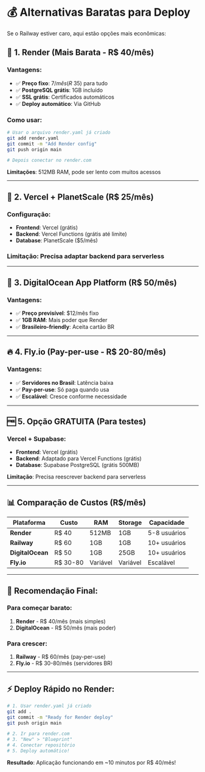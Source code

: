 # 💰 Alternativas Baratas para Deploy

Se o Railway estiver caro, aqui estão opções mais econômicas:

## 🥇 **1. Render (Mais Barata - R$ 40/mês)**

### **Vantagens:**
- ✅ **Preço fixo**: $7/mês (R$ 35) para tudo
- ✅ **PostgreSQL grátis**: 1GB incluído
- ✅ **SSL grátis**: Certificados automáticos
- ✅ **Deploy automático**: Via GitHub

### **Como usar:**
```bash
# Usar o arquivo render.yaml já criado
git add render.yaml
git commit -m "Add Render config"
git push origin main

# Depois conectar no render.com
```

**Limitações**: 512MB RAM, pode ser lento com muitos acessos

---

## 🥈 **2. Vercel + PlanetScale (R$ 25/mês)**

### **Configuração:**
- **Frontend**: Vercel (grátis)
- **Backend**: Vercel Functions (grátis até limite)
- **Database**: PlanetScale ($5/mês)

### **Limitação**: Precisa adaptar backend para serverless

---

## 🥉 **3. DigitalOcean App Platform (R$ 50/mês)**

### **Vantagens:**
- ✅ **Preço previsível**: $12/mês fixo
- ✅ **1GB RAM**: Mais poder que Render
- ✅ **Brasileiro-friendly**: Aceita cartão BR

---

## 🔥 **4. Fly.io (Pay-per-use - R$ 20-80/mês)**

### **Vantagens:**
- ✅ **Servidores no Brasil**: Latência baixa
- ✅ **Pay-per-use**: Só paga quando usa
- ✅ **Escalável**: Cresce conforme necessidade

---

## 🆓 **5. Opção GRATUITA (Para testes)**

### **Vercel + Supabase:**
- **Frontend**: Vercel (grátis)
- **Backend**: Adaptado para Vercel Functions (grátis)
- **Database**: Supabase PostgreSQL (grátis 500MB)

**Limitação**: Precisa reescrever backend para serverless

---

## 📊 **Comparação de Custos (R$/mês)**

| Plataforma | Custo | RAM | Storage | Capacidade |
|------------|-------|-----|---------|------------|
| **Render** | R$ 40 | 512MB | 1GB | 5-8 usuários |
| **Railway** | R$ 60 | 1GB | 1GB | 10+ usuários |
| **DigitalOcean** | R$ 50 | 1GB | 25GB | 10+ usuários |
| **Fly.io** | R$ 30-80 | Variável | Variável | Escalável |

---

## 🚀 **Recomendação Final:**

### **Para começar barato:**
1. **Render** - R$ 40/mês (mais simples)
2. **DigitalOcean** - R$ 50/mês (mais poder)

### **Para crescer:**
1. **Railway** - R$ 60/mês (pay-per-use)
2. **Fly.io** - R$ 30-80/mês (servidores BR)

---

## ⚡ **Deploy Rápido no Render:**

```bash
# 1. Usar render.yaml já criado
git add .
git commit -m "Ready for Render deploy"
git push origin main

# 2. Ir para render.com
# 3. "New" > "Blueprint"
# 4. Conectar repositório
# 5. Deploy automático!
```

**Resultado**: Aplicação funcionando em ~10 minutos por R$ 40/mês!